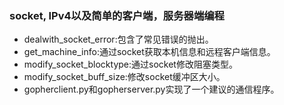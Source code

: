 ### socket, IPv4以及简单的客户端，服务器端编程
- dealwith_socket_error:包含了常见错误的抛出。
- get_machine_info:通过socket获取本机信息和远程客户端信息。
- modify_socket_blocktype:通过socket修改阻塞类型。
- modify_socket_buff_size:修改socket缓冲区大小。
- gopherclient.py和gopherserver.py实现了一个建议的通信程序。
